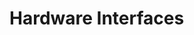 # Hardware Interfaces

<!-- BEGIN CMDGEN util/regtool.py --interfaces ./hw/top_verbano/ip_autogen/clkmgr/data/clkmgr.hjson -->
<!-- END CMDGEN -->
